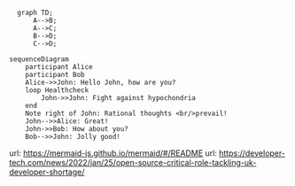 ```mermaid
  graph TD;
      A-->B;
      A-->C;
      B-->D;
      C-->D;
```
```mermaid
sequenceDiagram
    participant Alice
    participant Bob
    Alice->>John: Hello John, how are you?
    loop Healthcheck
        John->>John: Fight against hypochondria
    end
    Note right of John: Rational thoughts <br/>prevail!
    John-->>Alice: Great!
    John->>Bob: How about you?
    Bob-->>John: Jolly good!
```

url: https://mermaid-js.github.io/mermaid/#/README
url: https://developer-tech.com/news/2022/jan/25/open-source-critical-role-tackling-uk-developer-shortage/
